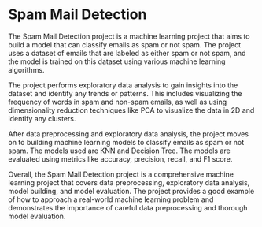 # Spam Mail Detection

The Spam Mail Detection project is a machine learning project that aims to build a model that can classify emails as spam or not spam. The project uses a dataset of emails that are labeled as either spam or not spam, and the model is trained on this dataset using various machine learning algorithms.

The project performs exploratory data analysis to gain insights into the dataset and identify any trends or patterns. This includes visualizing the frequency of words in spam and non-spam emails, as well as using dimensionality reduction techniques like PCA to visualize the data in 2D and identify any clusters.

After data preprocessing and exploratory data analysis, the project moves on to building machine learning models to classify emails as spam or not spam. The models used are KNN and Decision Tree. The models are evaluated using metrics like accuracy, precision, recall, and F1 score.

Overall, the Spam Mail Detection project is a comprehensive machine learning project that covers data preprocessing, exploratory data analysis, model building, and model evaluation. The project provides a good example of how to approach a real-world machine learning problem and demonstrates the importance of careful data preprocessing and thorough model evaluation.

